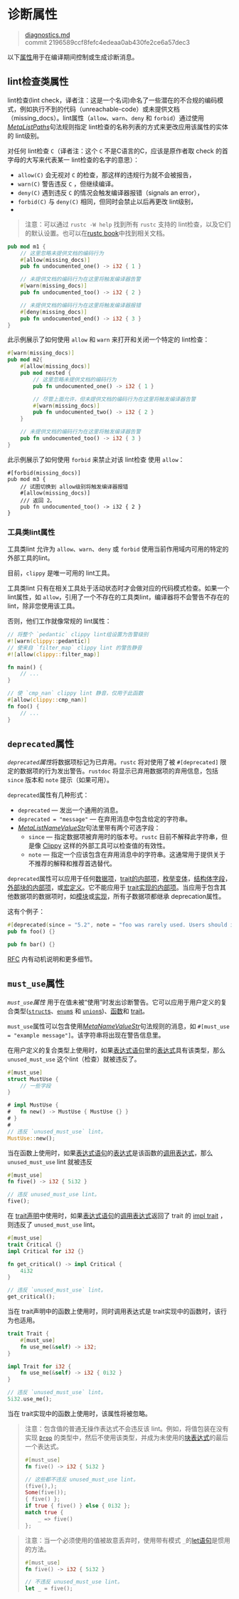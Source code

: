 # 诊断属性

>[diagnostics.md](https://github.com/rust-lang/reference/blob/master/src/attributes/diagnostics.md)\
>commit 2196589ccf8fefc4edeaa0ab430fe2ce6a57dec3

以下[属性]用于在编译期间控制或生成诊断消息。

## lint检查类属性

lint检查(lint check，译者注：这是一个名词)命名了一些潜在的不合规的编码模式，例如执行不到的代码（unreachable-code）或未提供文档（missing_docs）。lint属性（`allow`、`warn`、`deny` 和 `forbid`）通过使用[_MetaListPaths_]句法规则指定 lint检查的名称列表的方式来更改应用该属性的实体的 lint级别。

对任何 lint检查 `C`（译者注：这个 `C` 不是C语言的C，应该是原作者取 check 的首字母的大写来代表某一 lint检查的名字的意思）：

* `allow(C)` 会无视对 `C` 的检查，那这样的违规行为就不会被报告，
* `warn(C)` 警告违反 `C` ，但继续编译。
* `deny(C)` 遇到违反 `C` 的情况会触发编译器报错（signals an error），
* `forbid(C)` 与 `deny(C)` 相同，但同时会禁止以后再更改 lint级别，
* 
> 注意：可以通过 `rustc -W help` 找到所有 `rustc` 支持的 lint检查，以及它们的默认设置。也可以在[rustc book]中找到相关文档。

```rust
pub mod m1 {
    // 这里忽略未提供文档的编码行为
    #[allow(missing_docs)]
    pub fn undocumented_one() -> i32 { 1 }

    // 未提供文档的编码行为在这里将触发编译器告警
    #[warn(missing_docs)]
    pub fn undocumented_too() -> i32 { 2 }

    // 未提供文档的编码行为在这里将触发编译器报错
    #[deny(missing_docs)]
    pub fn undocumented_end() -> i32 { 3 }
}
```

此示例展示了如何使用 `allow` 和 `warn` 来打开和关闭一个特定的 lint检查：

```rust
#[warn(missing_docs)]
pub mod m2{
    #[allow(missing_docs)]
    pub mod nested {
        // 这里忽略未提供文档的编码行为
        pub fn undocumented_one() -> i32 { 1 }

        // 尽管上面允许，但未提供文档的编码行为在这里将触发编译器告警
        #[warn(missing_docs)]
        pub fn undocumented_two() -> i32 { 2 }
    }

    // 未提供文档的编码行为在这里将触发编译器告警
    pub fn undocumented_too() -> i32 { 3 }
}
```

此示例展示了如何使用 `forbid` 来禁止对该 lint检查 使用 `allow`：

```rust,compile_fail
#[forbid(missing_docs)]
pub mod m3 {
    // 试图切换到 allow级别将触发编译器报错
    #[allow(missing_docs)]
    /// 返回 2。
    pub fn undocumented_too() -> i32 { 2 }
}
```

### 工具类lint属性

工具类lint 允许为 `allow`、`warn`、`deny` 或 `forbid` 使用当前作用域内可用的特定的外部工具的lint。

目前，`clippy` 是唯一可用的 lint工具。

工具类lint 只有在相关工具处于活动状态时才会做对应的代码模式检查。如果一个 lint属性，如 `allow`，引用了一个不存在的工具类lint，编译器将不会警告不存在的 lint，除非您使用该工具。

否则，他们工作就像常规的 lint属性：

```rust
// 将整个 `pedantic` clippy lint组设置为告警级别
#![warn(clippy::pedantic)]
// 使来自 `filter_map` clippy lint 的警告静音
#![allow(clippy::filter_map)]

fn main() {
    // ...
}

// 使 `cmp_nan` clippy lint 静音，仅用于此函数
#[allow(clippy::cmp_nan)]
fn foo() {
    // ...
}
```

## `deprecated`属性

*`deprecated`属性*将数据项标记为已弃用。`rustc` 将对使用了被 `#[deprecated]` 限定的数据项的行为发出警告。`rustdoc` 将显示已弃用数据项的弃用信息，包括 `since` 版本和 `note` 提示（如果可用）。

`deprecated`属性有几种形式：

- `deprecated` — 发出一个通用的消息。
- `deprecated = "message"` — 在弃用消息中包含给定的字符串。
- [_MetaListNameValueStr_]句法里带有两个可选字段：
  - `since` — 指定数据项被弃用时的版本号。`rustc` 目前不解释此字符串，但是像 [Clippy] 这样的外部工具可以检查值的有效性。
  - `note` — 指定一个应该包含在弃用消息中的字符串。这通常用于提供关于不推荐的解释和推荐首选替代。

`deprecated`属性可以应用于任何[数据项]，[trait的内部项]，[枚举变体]，[结构体字段]，[外部块的内部项]，或[宏定义]。它不能应用于 [trait实现的内部项]。当应用于包含其他数据项的数据项时，如[模块]或[实现]，所有子数据项都继承 deprecation属性。

<!-- 注意: 它只被 trait实现(AnnotationKind::Prohibited)拒绝。在这些之外的所有其他位置，它会被静默忽略。应用于元组结构体的字段时，此属性直接被忽略。-->

这有个例子：

```rust
#[deprecated(since = "5.2", note = "foo was rarely used. Users should instead use bar")]
pub fn foo() {}

pub fn bar() {}
```

[RFC][1270-deprecation.md] 内有动机说明和更多细节。

[1270-deprecation.md]: https://github.com/rust-lang/rfcs/blob/master/text/1270-deprecation.md

## `must_use`属性

*`must_use`属性* 用于在值未被“使用”时发出诊断警告。它可以应用于用户定义的复合类型([`struct`s][结构体]、[`enum`s][枚举] 和 [`union`s][联合体])、[函数]和 [trait]。

`must_use`属性可以包含使用[_MetaNameValueStr_]句法规则的消息，如 `#[must_use = "example message"]`。该字符串将出现在警告信息里。

在用户定义的复合类型上使用时，如果[表达式语句]里的[表达式]具有该类型，那么 `unused_must_use` 这个lint（检查）就被违反了。

```rust
#[must_use]
struct MustUse {
    // 一些字段
}

# impl MustUse {
#   fn new() -> MustUse { MustUse {} }
# }
#
// 违反 `unused_must_use` lint。
MustUse::new();
```

当在函数上使用时，如果[表达式语句]的[表达式]是该函数的[调用表达式]，那么 `unused_must_use` lint 就被违反

```rust
#[must_use]
fn five() -> i32 { 5i32 }

// 违反 unused_must_use lint。
five();
```

在 [trait声明]中使用时，如果[表达式语句]的[调用表达式]返回了 trait 的 [impl trait] ，则违反了 `unused_must_use` lint。

```rust
#[must_use]
trait Critical {}
impl Critical for i32 {}

fn get_critical() -> impl Critical {
    4i32
}

// 违反 `unused_must_use` lint。
get_critical();
```

当在 trait声明中的函数上使用时，同时调用表达式是 trait实现中的函数时，该行为也适用。

```rust
trait Trait {
    #[must_use]
    fn use_me(&self) -> i32;
}

impl Trait for i32 {
    fn use_me(&self) -> i32 { 0i32 }
}

// 违反 `unused_must_use` lint。
5i32.use_me();
```

当在 trait实现中的函数上使用时，该属性将被忽略。

> 注意：包含值的普通无操作表达式不会违反该 lint。例如，将值包装在没有实现 [`Drop`] 的类型中，然后不使用该类型，并成为未使用的[块表达式]的最后一个表达式。
>
> ```rust
> #[must_use]
> fn five() -> i32 { 5i32 }
>
> // 这些都不违反 unused_must_use lint。
> (five(),);
> Some(five());
> { five() };
> if true { five() } else { 0i32 };
> match true {
>     _ => five()
> };
> ```

> 注意：当一个必须使用的值被故意丢弃时，使用带有模式 `_`的[let语句]是惯用的方法。
>
> ```rust
> #[must_use]
> fn five() -> i32 { 5i32 }
>
> // 不违反 unused_must_use lint。
> let _ = five();
> ```

[Clippy]: https://github.com/rust-lang/rust-clippy
[_MetaListNameValueStr_]: ../attributes.md#meta-item-attribute-syntax
[_MetaListPaths_]: ../attributes.md#meta-item-attribute-syntax
[_MetaNameValueStr_]: ../attributes.md#meta-item-attribute-syntax
[`Drop`]: ../special-types-and-traits.md#drop
[属性]: ../attributes.md
[块表达式]: ../expressions/block-expr.md
[调用表达式]: ../expressions/call-expr.md
[枚举变体]: ../items/enumerations.md
[枚举]: ../items/enumerations.md
[表达式语句]: ../statements.md#expression-statements
[表达式]: ../expressions.md
[外部块的内部项]: ../items/external-blocks.md
[函数]: ../items/functions.md
[impl trait]: ../types/impl-trait.md
[实现]: ../items/implementations.md
[数据项]: ../items.md
[let语句]: ../statements.md#let语句
[宏定义]: ../macros-by-example.md
[模块]: ../items/modules.md
[rustc book]: https://doc.rust-lang.org/rustc/lints/index.html
[结构体字段]: ../items/structs.md
[结构体]: ../items/structs.md
[trait声明]: ../items/traits.md
[trait实现的内部项]: ../items/implementations.md#trait实现
[trait的内部项]: ../items/traits.md
[trait]: ../items/traits.md
[联合体]: ../items/unions.md